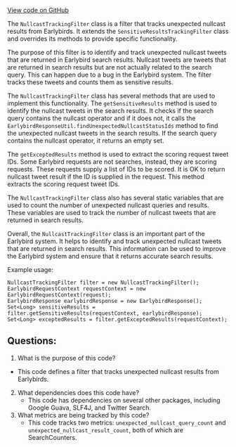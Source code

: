[View code on GitHub](https://github.com/misbahsy/the-algorithm/src/java/com/twitter/search/earlybird_root/filters/NullcastTrackingFilter.java)

The `NullcastTrackingFilter` class is a filter that tracks unexpected nullcast results from Earlybirds. It extends the `SensitiveResultsTrackingFilter` class and overrides its methods to provide specific functionality. 

The purpose of this filter is to identify and track unexpected nullcast tweets that are returned in Earlybird search results. Nullcast tweets are tweets that are returned in search results but are not actually related to the search query. This can happen due to a bug in the Earlybird system. The filter tracks these tweets and counts them as sensitive results.

The `NullcastTrackingFilter` class has several methods that are used to implement this functionality. The `getSensitiveResults` method is used to identify the nullcast tweets in the search results. It checks if the search query contains the nullcast operator and if it does not, it calls the `EarlybirdResponseUtil.findUnexpectedNullcastStatusIds` method to find the unexpected nullcast tweets in the search results. If the search query contains the nullcast operator, it returns an empty set.

The `getExceptedResults` method is used to extract the scoring request tweet IDs. Some Earlybird requests are not searches, instead, they are scoring requests. These requests supply a list of IDs to be scored. It is OK to return nullcast tweet result if the ID is supplied in the request. This method extracts the scoring request tweet IDs.

The `NullcastTrackingFilter` class also has several static variables that are used to count the number of unexpected nullcast queries and results. These variables are used to track the number of nullcast tweets that are returned in search results.

Overall, the `NullcastTrackingFilter` class is an important part of the Earlybird system. It helps to identify and track unexpected nullcast tweets that are returned in search results. This information can be used to improve the Earlybird system and ensure that it returns accurate search results. 

Example usage:

```
NullcastTrackingFilter filter = new NullcastTrackingFilter();
EarlybirdRequestContext requestContext = new EarlybirdRequestContext(request);
EarlybirdResponse earlybirdResponse = new EarlybirdResponse();
Set<Long> sensitiveResults = filter.getSensitiveResults(requestContext, earlybirdResponse);
Set<Long> exceptedResults = filter.getExceptedResults(requestContext);
```
## Questions: 
 1. What is the purpose of this code?
   - This code defines a filter that tracks unexpected nullcast results from Earlybirds.
2. What dependencies does this code have?
   - This code has dependencies on several other packages, including Google Guava, SLF4J, and Twitter Search.
3. What metrics are being tracked by this code?
   - This code tracks two metrics: `unexpected_nullcast_query_count` and `unexpected_nullcast_result_count`, both of which are SearchCounters.